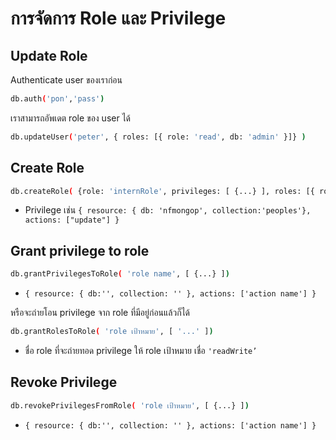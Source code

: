 # การจัดการ Role และ Privilege

## Update Role

Authenticate user ของเราก่อน

```bash
db.auth('pon','pass')
```

เราสามารถอัพเดต role ของ user ได้

```bash
db.updateUser('peter', { roles: [{ role: 'read', db: 'admin' }]} )
```

## Create Role

```bash
db.createRole( {role: 'internRole', privileges: [ {...} ], roles: [{ role: 'read', db:'nfmongop'}]})
```

-  Privilege เช่น `{ resource: { db: 'nfmongop', collection:'peoples'}, actions: ["update"] }`

## Grant privilege to role

```bash
db.grantPrivilegesToRole( 'role name', [ {...} ])
```

- `{ resource: { db:'', collection: '' }, actions: ['action name'] }`

 หรือจะถ่ายโอน privilege จาก role ที่มีอยู่ก่อนแล้วก็ได้

```bash
db.grantRolesToRole( 'role เป้าหมาย', [ '...' ])
```

- ชื่อ role ที่จะถ่ายทอด privilege ให้ role เป้าหมาย เชื่อ `'readWrite’`

## Revoke Privilege

```bash
db.revokePrivilegesFromRole( 'role เป้าหมาย', [ {...} ])
```

- `{ resource: { db:'', collection: '' }, actions: ['action name'] }`